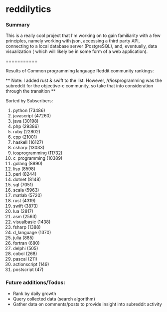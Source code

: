 reddilytics
===========

### Summary

This is a really cool project that I'm working on to gain familiarity with a few principles, namely working with json,
accessing a third party API, connecting to a local database server (PostgreSQL), and, eventually, data visualization (
which will likely be in some form of a web application). 

===========


Results of Common programming language Reddit community rankings: 


** Note: I added rust & swift to the list.  However, /r/iosprogramming was the subreddit for the objective-c community, so take that into consideration through the transition **

Sorted by Subscribers: 

1. python (73486)
2. javascript (47260)
3. java (30198)
4. php (29386)
5. ruby (22802)
6. cpp (21001)
7. haskell (16127)
8. csharp (13033)
9. iosprogramming (11732)
10. c_programming (10389)
11. golang (8890)
12. lisp (8598)
13. perl (8244)
14. dotnet (8148)
15. sql (7051)
16. scala (5963)
17. matlab (5720)
18. rust (4319)
19. swift (3873)
20. lua (2817)
21. asm (2563)
22. visualbasic (1438)
23. fsharp (1388)
24. d_language (1370)
25. julia (885)
26. fortran (680)
27. delphi (505)
28. cobol (268)
29. pascal (211)
30. actionscript (149)
31. postscript (47)


### Future additions/Todos:

 - Rank by daily growth
 - Query collected data (search algorithm)
 - Gather data on comments/posts to provide insight into subreddit activity
